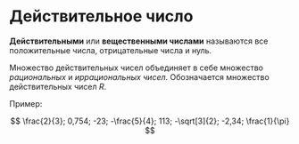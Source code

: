 # Действительное число

**Действительными** или **вещественными числами** называются все положительные числа, отрицательные числа и нуль.

Множество действительных чисел объединяет в себе множество *рациональных* и *иррациональных чисел*. Обозначается множество действительных чисел $R$.

Пример:

$$
\frac{2}{3}; 0,754; -23; -\frac{5}{4}; 113; -\sqrt[3]{2}; -2,34; \frac{1}{\pi}
$$